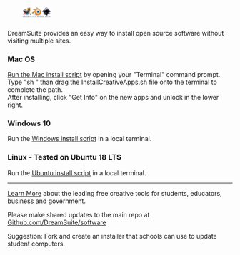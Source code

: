 ## <img src="img/dreamsuite.jpg" style="height:23px; margin:28px 10px 4px 34px">

DreamSuite provides an easy way to install open source software without visiting multiple sites.  

### Mac OS

[Run the Mac install script](MacOS/InstallCreativeApps.sh) by opening your "Terminal" command prompt.  
Type "sh " than drag the InstallCreativeApps.sh file onto the terminal to complete the path.  
After installing, click "Get Info" on the new apps and unlock in the lower right.  

### Windows 10
Run the [Windows install script](Windows/InstallCreativeApps.ps1) in a local terminal. 

### Linux - Tested on Ubuntu 18 LTS
Run the [Ubuntu install script](Ubuntu/InstallCreativeApps.sh) in a local terminal.  

-----
[Learn More](https://dreamstudio.com/software) about the leading free creative tools for students, educators, business and government.  

Please make shared updates to the main repo at [Github.com/DreamSuite/software](https://Github.com/DesignSuite/creative)  

Suggestion: Fork and create an installer that schools can use to update student computers.



